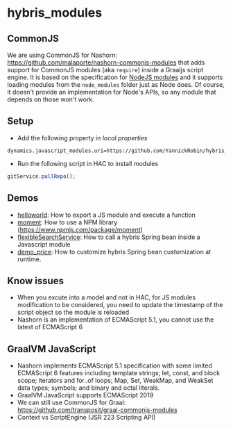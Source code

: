 # hybris_modules

## CommonJS

We are using CommonJS for Nashorn: https://github.com/malaporte/nashorn-commonjs-modules that adds support for CommonJS modules (aka `require`) inside a Graaljs script engine. It is based on the specification for [NodeJS modules](https://nodejs.org/api/modules.html) and it supports loading modules from the `node_modules` folder just as Node does. Of course, it doesn't provide an implementation for Node's APIs, so any module that depends on those won't work.


## Setup 

- Add the following property in *local.properties*
```
dynamics.javascript_modules.uri=https://github.com/YannickRobin/hybris_modules.git
```

- Run the following script in HAC to install modules
```javascript
gitService.pullRepo();
```

## Demos

- [helloworld](/helloworld): How to export a JS module and execute a function
- [moment](/moment): How to use a NPM library (https://www.npmjs.com/package/moment)
- [flexibleSearchService](/flexibleSearchService): How to call a hybris Spring bean inside a Javascript module
- [demo_price](/demo_price): How to customize hybris Spring bean customization at runtime.

## Know issues

- When you excute into a model and not in HAC, for JS modules modification to be considered, you need to update the timestamp of the script object so the module is reloaded
- Nashorn is an implementation of ECMAScript 5.1, you cannot use the latest of ECMAScript 6

## GraalVM JavaScript
- Nashorn implements ECMAScript 5.1 specification with some limited ECMAScript 6 features including template strings; let, const, and block scope; iterators and for..of loops; Map, Set, WeakMap, and WeakSet data types; symbols; and binary and octal literals.
- GraalVM JavaScript supports ECMAScript 2019
- We can still use CommonJS for Graal: https://github.com/transposit/graal-commonjs-modules
- Context vs ScriptEngine (JSR 223 Scripting API)